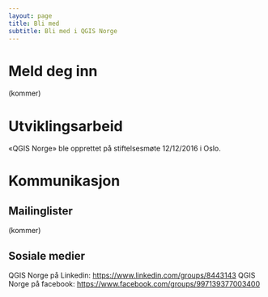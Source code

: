 ```yaml
---
layout: page
title: Bli med
subtitle: Bli med i QGIS Norge
---
```


# Meld deg inn
(kommer)

# Utviklingsarbeid
«QGIS Norge» ble opprettet på stiftelsesmøte 12/12/2016 i Oslo.

# Kommunikasjon

## Mailinglister
(kommer)

## Sosiale medier
QGIS Norge på Linkedin: https://www.linkedin.com/groups/8443143
QGIS Norge på facebook: https://www.facebook.com/groups/997139377003400


